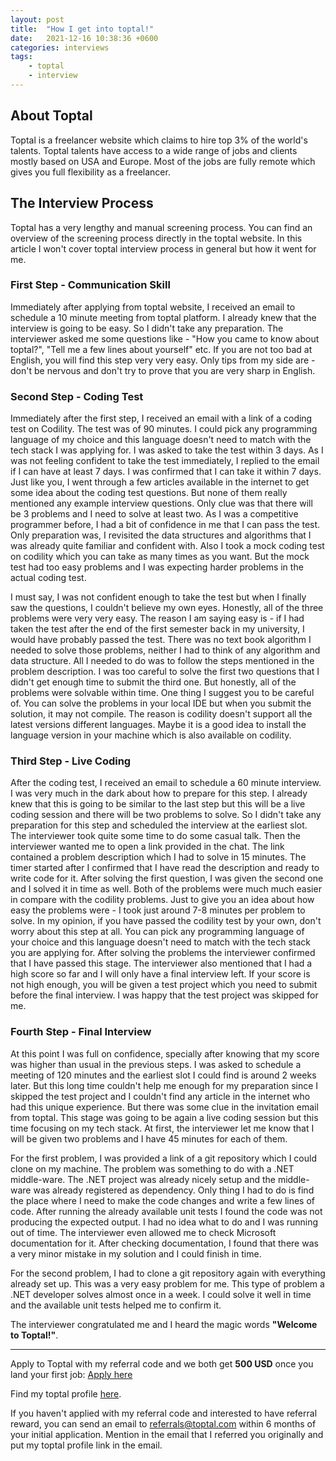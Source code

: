 ```yaml
---
layout: post
title:  "How I get into toptal!"
date:   2021-12-16 10:38:36 +0600
categories: interviews
tags:
    - toptal
    - interview
---
```


## About Toptal

Toptal is a freelancer website which claims to hire top 3% of the world's talents. Toptal talents have access to a wide range of jobs and clients mostly based on USA and Europe. Most of the jobs are fully remote which gives you full flexibility as a freelancer.

## The Interview Process
Toptal has a very lengthy and manual screening  process. You can find an overview of the screening process directly in the toptal website. In this article I won't cover toptal interview process in general but how it went for me.

### First Step - Communication Skill
Immediately after applying from toptal website, I received an email to schedule a 10 minute meeting from toptal platform. I already knew that the interview is going to be easy. So I didn't take any preparation. The interviewer asked me some questions like - "How you came to know about toptal?", "Tell me a few lines about yourself" etc. If you are not too bad at English, you will find this step very very easy. Only tips from my side are - don't be nervous and don't try to prove that you are very sharp in English.

### Second Step - Coding Test
Immediately after the first step, I received an email with a link of a coding test on Codility. The test was of 90 minutes. I could pick any programming language of my choice and this language doesn't need to match with the tech stack I was applying for. I was asked to take the test within 3 days. As I was not feeling confident to take the test immediately, I replied to the email if I can have at least 7 days. I was confirmed that I can take it within 7 days. Just like you, I went through a few articles available in the internet to get some idea about the coding test questions. But none of them really mentioned any example interview questions. Only clue was that there will be 3 problems and I need to solve at least two. As I was a competitive programmer before, I had  a bit of confidence in me that I can pass the test. Only preparation was, I revisited the data structures and algorithms that I was already quite familiar and confident with. Also I took a mock coding test on codility which you can take as many times as you want. But the mock test had too easy problems and I was expecting harder problems in the actual coding test.

I must say, I was not confident enough to take the test but when I finally saw the questions, I couldn't believe my own eyes. Honestly, all of the three problems were very very easy. The reason I am saying easy is - if I had taken the test after the end of the first semester back in my university, I would have probably passed the test. There was no text book algorithm I needed to solve those problems, neither I had to think of any algorithm and data structure. All I needed to do was to follow the steps mentioned in the problem description. I was too careful to solve the first two questions that I didn't get enough time to submit the third one. But honestly, all of the problems were solvable within time. One thing I suggest you to be careful of. You can solve the problems in your local IDE but when you submit the solution, it may not compile. The reason is codility doesn't support all the latest versions different languages. Maybe it is a good idea to install the language version in your machine which is also available on codility.

### Third Step - Live Coding
After the coding test, I received an email to schedule a 60 minute interview. I was very much in the dark about how to prepare for this step. I already knew that this is going to be similar to the last step but this will be a live coding session and there will be two problems to solve. So I didn't take any preparation for this step and scheduled the interview at the earliest slot. The interviewer took quite some time to do some casual talk. Then the interviewer wanted me to open a link provided in the chat. The link contained a problem description which I had to solve in 15 minutes. The timer started after I confirmed that I have read the description and ready to write code for it. After solving the first question, I was given the second one and I solved it in time as well. Both of the problems were much much easier in compare with the codility problems. Just to give you an idea about how easy the problems were - I took just around 7-8 minutes per problem to solve. In my opinion, if you have passed the codility test by your  own, don't worry about this step at all. You can pick any programming language of your choice and this language doesn't need to match with the tech stack you are applying for. After solving the problems the interviewer confirmed that I have passed this stage. The interviewer also mentioned that I had a high score so far and I will only have a final interview left. If your score is not high enough, you will be given a test project which you need to submit before the final interview. I was happy that the test project was skipped for me.

### Fourth Step - Final Interview
At this point I was full on confidence, specially after knowing that my score was higher than usual in the previous steps. I was asked to schedule a meeting of 120 minutes and the earliest slot I could find is around 2 weeks later. But this long time couldn't help me enough for my preparation since I skipped the test project and I couldn't find any article in the internet who had this unique experience. But there was some clue in the invitation email from toptal. This stage was going to be again a live coding session but this time focusing on my tech stack. At first, the interviewer let me know that I will be given two problems and I have 45 minutes for each of them.

For the first problem, I was provided a link of a git repository which I could clone on my machine. The problem was something to do with a .NET middle-ware. The .NET project was already nicely setup and the middle-ware was already registered as dependency. Only thing I had to do is find the place where I need to make the code changes and write a few lines of code. After running the already available unit tests I found the code was not producing the expected output. I had no idea what to do and I was running out of time. The interviewer even allowed me to check Microsoft documentation for it. After checking documentation, I found that there was a very minor mistake in my solution and I could finish in time.

For the second problem, I had to clone a git repository again with everything already set up. This was a very easy problem for me. This type of problem a .NET developer solves almost once in a week. I could solve it well in time and the available unit tests helped me to confirm  it.

The interviewer congratulated me and I heard the magic words **"Welcome to Toptal!"**.

---

Apply to Toptal with my referral code and we both get **500 USD** once you land your first job: [Apply here](https://www.toptal.com/qKJGyP/worlds-top-talent)

Find my toptal profile [here](https://www.toptal.com/resume/feroz-ahmmed).

If you haven't applied with my referral code and interested to have referral reward, you can send an email to [referrals@toptal.com](mailto:referrals@toptal.com) within 6 months of your initial application. Mention in the email that I referred you originally and put my toptal profile link in the email.
